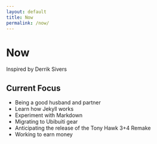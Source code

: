 ```yaml
---
layout: default
title: Now
permalink: /now/
---
```


# Now
Inspired by Derrik Sivers

## Current Focus
- Being a good husband and partner
- Learn how Jekyll works
- Experiment with Markdown
- Migrating to Ubibuiti gear
- Anticipating the release of the Tony Hawk 3+4 Remake
- Working to earn money
